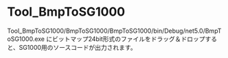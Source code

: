 # Tool_BmpToSG1000

Tool_BmpToSG1000/BmpToSG1000/BmpToSG1000/bin/Debug/net5.0/BmpToSG1000.exe
にビットマップ24bit形式のファイルをドラッグ＆ドロップすると、SG1000用のソースコードが出力されます。
